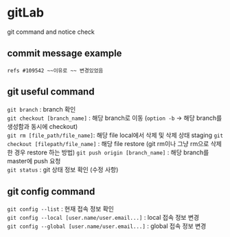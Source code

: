 # gitLab
git command and notice check

## commit message example
`refs #109542 ~~이유로 ~~ 변경있었음`

## git useful command
`git branch` : branch 확인<br/>
`git checkout [branch_name]` : 해당 branch로 이동 (`option -b` -> 해당 branch를 생성함과 동시에 checkout)<br/>
`git rm [file_path/file_name]`: 해당 file local에서 삭제 및 삭제 상태 staging
`git checkout [filepath/file_name]` : 해당 file restore (git rm이나 그냥 rm으로 삭제한 경우 restore 하는 방법)
`git push origin [branch_name]` : 해당 branch를 master에 push 요청<br/>
`git status` : git 상태 정보 확인 (수정 사항)<br/>

## git config command
`git config --list` : 현재 접속 정보 확인<br/>
`git config --local [user.name/user.email...]` : local 접속 정보 변경<br/>
`git config --global [user.name/user.email...]` : global 접속 정보 변경<br/>
